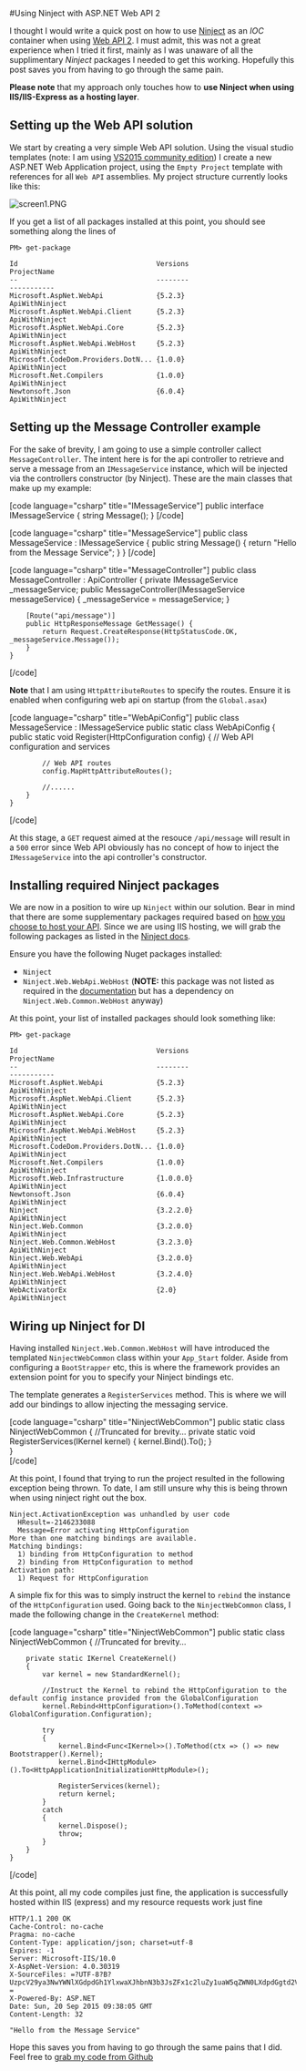 #Using Ninject with ASP.NET Web API 2

I thought I would write a quick post on how to use [Ninject](http://www.ninject.org/) as an _IOC_ container when using [Web API 2](http://www.asp.net/web-api). I must admit, this was not a great experience when I tried it first, mainly as I was unaware of all the supplimentary _Ninject_ packages I needed to get this working. Hopefully this post saves you from having to go through the same pain. 

**Please note** that my approach only touches how to **use Ninject when using IIS/IIS-Express as a hosting layer**.

## Setting up the Web API solution
We start by creating a very simple Web API solution. Using the visual studio templates (note: I am using [VS2015 community edition](https://www.visualstudio.com/en-us/products/visual-studio-community-vs.aspx)) I create a new ASP.NET Web Application project, using the `Empty Project` template with references for all `Web API` assemblies. My project structure currently looks like this:

![screen1.PNG](http://az743082.vo.msecnd.net/blog-images/using-ninject-with-web-api-2/screen1.JPG)

If  you get a list of all packages installed at this point, you should see something along the lines of

```
PM> get-package

Id                                  Versions                                 ProjectName
--                                  --------                                 -----------                                                                         
Microsoft.AspNet.WebApi             {5.2.3}                                  ApiWithNinject                                            
Microsoft.AspNet.WebApi.Client      {5.2.3}                                  ApiWithNinject
Microsoft.AspNet.WebApi.Core        {5.2.3}                                  ApiWithNinject
Microsoft.AspNet.WebApi.WebHost     {5.2.3}                                  ApiWithNinject
Microsoft.CodeDom.Providers.DotN... {1.0.0}                                  ApiWithNinject
Microsoft.Net.Compilers             {1.0.0}                                  ApiWithNinject
Newtonsoft.Json                     {6.0.4}                                  ApiWithNinject     
```

## Setting up the Message Controller example
For the sake of brevity, I am going to use a simple controller callect `MessageController`. The intent here is for the api controller to retrieve and serve a message from an `IMessageService` instance, which will be injected via the controllers constructor (by Ninject). These are the main classes that make up my example:

[code language="csharp" title="IMessageService"]
public interface IMessageService
    {
        string Message();
    }
[/code]


[code language="csharp" title="MessageService"]
public class MessageService : IMessageService
    {
        public string Message()
        {
            return "Hello from the Message Service";
        }
    }
[/code]

[code language="csharp" title="MessageController"]
    public class MessageController : ApiController
    {
        private IMessageService _messageService;
        public MessageController(IMessageService messageService)
        {
            _messageService = messageService;
        }

        [Route("api/message")]
        public HttpResponseMessage GetMessage() {
            return Request.CreateResponse(HttpStatusCode.OK, _messageService.Message());
        }
    }
[/code]

**Note** that I am using `HttpAttributeRoutes` to specify the routes. Ensure it is enabled when configuring web api on startup (from the `Global.asax`)


[code language="csharp" title="WebApiConfig"]
public class MessageService : IMessageService
public static class WebApiConfig
    {
        public static void Register(HttpConfiguration config)
        {
            // Web API configuration and services

            // Web API routes
            config.MapHttpAttributeRoutes();

            //......
        }
    }
[/code]

At this stage, a `GET` request aimed at the resouce `/api/message` will result in a `500` error since Web API obviously has no concept of how to inject the `IMessageService` into the api controller's constructor.

## Installing required Ninject packages

We are now in a position to wire up `Ninject` within our solution. Bear in mind that there are some supplementary packages required based on [how you choose to host your API](https://github.com/ninject/Ninject.Web.WebApi/wiki). Since we are using IIS hosting, we will grab the following packages as listed in the [Ninject docs](https://github.com/ninject/Ninject.Web.WebApi/wiki/Setting-up-an-mvc-webapi-application).

Ensure you have the following Nuget packages installed:
* `Ninject`
* `Ninject.Web.WebApi.WebHost` (**NOTE:** this package was not listed as required in the [documentation](https://github.com/ninject/Ninject.Web.Common/wiki/Setting-up-an-IIS-hosted-web-application) but has a dependency on `Ninject.Web.Common.WebHost` anyway)

At this point, your list of installed packages should look something like:

```
PM> get-package

Id                                  Versions                                 ProjectName                                                              
--                                  --------                                 -----------                                                              
Microsoft.AspNet.WebApi             {5.2.3}                                  ApiWithNinject                                                           
Microsoft.AspNet.WebApi.Client      {5.2.3}                                  ApiWithNinject                                                           
Microsoft.AspNet.WebApi.Core        {5.2.3}                                  ApiWithNinject                                                           
Microsoft.AspNet.WebApi.WebHost     {5.2.3}                                  ApiWithNinject                                                           
Microsoft.CodeDom.Providers.DotN... {1.0.0}                                  ApiWithNinject                                                           
Microsoft.Net.Compilers             {1.0.0}                                  ApiWithNinject                                                           
Microsoft.Web.Infrastructure        {1.0.0.0}                                ApiWithNinject                                                           
Newtonsoft.Json                     {6.0.4}                                  ApiWithNinject                                                           
Ninject                             {3.2.2.0}                                ApiWithNinject                                                           
Ninject.Web.Common                  {3.2.0.0}                                ApiWithNinject                                                           
Ninject.Web.Common.WebHost          {3.2.3.0}                                ApiWithNinject                                                           
Ninject.Web.WebApi                  {3.2.0.0}                                ApiWithNinject                                                           
Ninject.Web.WebApi.WebHost          {3.2.4.0}                                ApiWithNinject                                                           
WebActivatorEx                      {2.0}                                    ApiWithNinject   
```
## Wiring up Ninject for DI
Having installed `Ninject.Web.Common.WebHost` will have introduced the templated `NinjectWebCommon` class within your `App_Start` folder. Aside from configuring a `BootStrapper` etc, this is where the framework provides an extension point for you to specify your Ninject bindings etc. 

The template generates a `RegisterServices` method. This is where we will add our bindings to allow injecting the messaging service.

[code language="csharp" title="NinjectWebCommon"]
public static class NinjectWebCommon 
    {
        //Truncated for brevity...
        private static void RegisterServices(IKernel kernel)
        {
            kernel.Bind<IMessageService>().To<MessageService>();
        }        
    }       
[/code]

At this point, I found that trying to run the project resulted in the following exception being thrown. To date, I am still unsure why this is being thrown when using ninject right out the box.

```
Ninject.ActivationException was unhandled by user code
  HResult=-2146233088
  Message=Error activating HttpConfiguration
More than one matching bindings are available.
Matching bindings:
  1) binding from HttpConfiguration to method
  2) binding from HttpConfiguration to method
Activation path:
  1) Request for HttpConfiguration
 ```
A simple fix for this was to simply instruct the kernel to `rebind` the instance of the `HttpConfiguration` used. Going back to the `NinjectWebCommon` class, I made the following change in the `CreateKernel` method:

[code language="csharp" title="NinjectWebCommon"]
public static class NinjectWebCommon 
    {
    	//Truncated for brevity...


        private static IKernel CreateKernel()
        {
            var kernel = new StandardKernel();

            //Instruct the Kernel to rebind the HttpConfiguration to the default config instance provided from the GlobalConfiguration
            kernel.Rebind<HttpConfiguration>().ToMethod(context => GlobalConfiguration.Configuration);
            
            try
            {
                kernel.Bind<Func<IKernel>>().ToMethod(ctx => () => new Bootstrapper().Kernel);
                kernel.Bind<IHttpModule>().To<HttpApplicationInitializationHttpModule>();

                RegisterServices(kernel);
                return kernel;
            }
            catch
            {
                kernel.Dispose();
                throw;
            }
        }    
    }       
[/code]

At this point, all my code compiles just fine, the application is successfully hosted within IIS (express) and my resource requests work just fine

```
HTTP/1.1 200 OK
Cache-Control: no-cache
Pragma: no-cache
Content-Type: application/json; charset=utf-8
Expires: -1
Server: Microsoft-IIS/10.0
X-AspNet-Version: 4.0.30319
X-SourceFiles: =?UTF-8?B?UzpcV29ya3NwYWNlXGdpdGh1YlxwaXJhbnN3b3JsZFx1c2luZy1uaW5qZWN0LXdpdGgtd2ViLWFwaS0yXHNyY1xBcGlXaXRoTmluamVjdFxhcGlcbWVzc2FnZQ==?=
X-Powered-By: ASP.NET
Date: Sun, 20 Sep 2015 09:38:05 GMT
Content-Length: 32

"Hello from the Message Service"
```

Hope this saves you from having to go through the same pains that I did. Feel free to [grab my code from Github](https://github.com/pirahawk/piransworld/tree/master/using-ninject-with-web-api-2/src)
